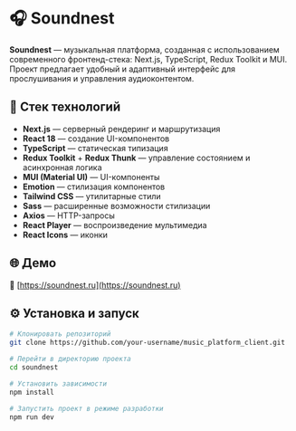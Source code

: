 # 🎧 Soundnest

**Soundnest** — музыкальная платформа, созданная с использованием современного фронтенд-стека: Next.js, TypeScript, Redux Toolkit и MUI. Проект предлагает удобный и адаптивный интерфейс для прослушивания и управления аудиоконтентом.

## 🚀 Стек технологий

- **Next.js** — серверный рендеринг и маршрутизация
- **React 18** — создание UI-компонентов
- **TypeScript** — статическая типизация
- **Redux Toolkit** + **Redux Thunk** — управление состоянием и асинхронная логика
- **MUI (Material UI)** — UI-компоненты
- **Emotion** — стилизация компонентов
- **Tailwind CSS** — утилитарные стили
- **Sass** — расширенные возможности стилизации
- **Axios** — HTTP-запросы
- **React Player** — воспроизведение мультимедиа
- **React Icons** — иконки

## 🌐 Демо

🔗 [https://soundnest.ru](https://soundnest.ru)

## ⚙️ Установка и запуск

```bash
# Клонировать репозиторий
git clone https://github.com/your-username/music_platform_client.git

# Перейти в директорию проекта
cd soundnest

# Установить зависимости
npm install

# Запустить проект в режиме разработки
npm run dev